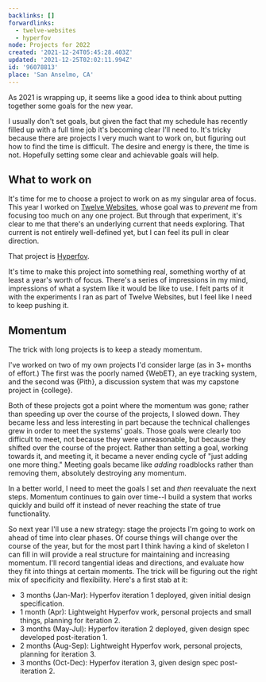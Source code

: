 ```yaml
---
backlinks: []
forwardlinks:
  - twelve-websites
  - hyperfov
node: Projects for 2022
created: '2021-12-24T05:45:28.403Z'
updated: '2021-12-25T02:02:11.994Z'
id: '96078813'
place: 'San Anselmo, CA'
---
```

As 2021 is wrapping up, it seems like a good idea to think about putting together some goals for the new year. 

I usually don't set goals, but given the fact that my schedule has recently filled up with a full time job it's becoming clear I'll need to. It's tricky because there are projects I very much want to work on, but figuring out how to find the time is difficult. The desire and energy is there, the time is not. Hopefully setting some clear and achievable goals will help. 

## What to work on 

It's time for me to choose a project to work on as my singular area of focus. This year I worked on [Twelve Websites](twelve-websites.md), whose goal was to *prevent* me from focusing too much on any one project. But through that experiment, it's clear to me that there's an underlying current that needs exploring. That current is not entirely well-defined yet, but I can feel its pull in clear direction. 

That project is [Hyperfov](hyperfov.md). 

It's time to make this project into something real, something worthy of at least a year's worth of focus. There's a series of impressions in my mind, impressions of what a system like it would be like to use. I felt parts of it with the experiments I ran as part of Twelve Websites, but I feel like I need to keep pushing it. 

## Momentum 

The trick with long projects is to keep a steady momentum. 

I've worked on two of my own projects I'd consider large (as in 3+ months of effort.) The first was the poorly named {WebET}, an eye tracking system, and the second was {Pith}, a discussion system that was my capstone project in {college}. 

Both of these projects got a point where the momentum was gone; rather than speeding up over the course of the projects, I slowed down. They became less and less interesting in part because the technical challenges grew in order to meet the systems' goals. Those goals were clearly too difficult to meet, not because they were unreasonable, but because they shifted over the course of the project. Rather than setting a goal, working towards it, and meeting it, it became a never ending cycle of "just adding one more thing." Meeting goals became like *adding* roadblocks rather than removing them, absolutely destroying any momentum. 

In a better world, I need to meet the goals I set and *then* reevaluate the next steps. Momentum continues to gain over time--I build a system that works quickly and build off it instead of never reaching the state of true functionality. 

So next year I'll use a new strategy: stage the projects I'm going to work on ahead of time into clear phases. Of course things will change over the course of the year, but for the most part I think having a kind of skeleton I can fill in will provide a real structure for maintaining and increasing momentum. I'll record tangential ideas and directions, and evaluate how they fit into things at certain moments. The trick will be figuring out the right mix of specificity and flexibility. Here's a first stab at it:

- 3 months (Jan-Mar): Hyperfov iteration 1 deployed, given initial design specification. 
- 1 month (Apr): Lightweight Hyperfov work, personal projects and small things, planning for iteration 2. 
- 3 months (May-Jul): Hyperfov iteration 2 deployed, given design spec developed post-iteration 1. 
- 2 months (Aug-Sep): Lightweight Hyperfov work, personal projects, planning for iteration 3. 
- 3 months (Oct-Dec): Hyperfov iteration 3, given design spec post-iteration 2. 






